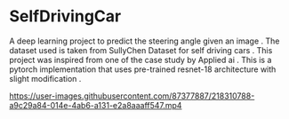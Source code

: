 # SelfDrivingCar
A deep learning project to predict the steering angle given an image . The dataset used is taken from SullyChen Dataset for self driving cars . This project was inspired from one of the case study by Applied ai . This is a pytorch implementation that uses pre-trained resnet-18 architecture with slight modification . 


https://user-images.githubusercontent.com/87377887/218310788-a9c29a84-014e-4ab6-a131-e2a8aaaff547.mp4


